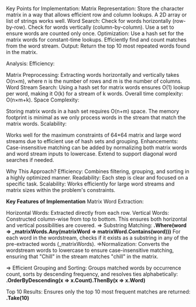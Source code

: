 Key Points for Implementation:
Matrix Representation: Store the character matrix in a way that allows efficient row and column lookups. A 2D array or list of strings works well.
Word Search:
Check for words horizontally (row-by-row).
Check for words vertically (column-by-column).
Use a set to ensure words are counted only once.
Optimization:
Use a hash set for the matrix words for constant-time lookups.
Efficiently find and count matches from the word stream.
Output: Return the top 10 most repeated words found in the matrix.

Analysis:
Efficiency:

Matrix Preprocessing: Extracting words horizontally and vertically takes 
O(n×m), where 
n is the number of rows and 
m is the number of columns.
Word Stream Search: Using a hash set for matrix words ensures 
O(1) lookup per word, making it 
O(k) for a stream of 
k words.
Overall time complexity: 
O(n×m+k).
Space Complexity:

Storing matrix words in a hash set requires 
O(n+m) space.
The memory footprint is minimal as we only process words in the stream that match the matrix words.
Scalability:

Works well for the maximum constraints of 64×64 matrix and large word streams due to efficient use of hash sets and grouping.
Enhancements:
Case-insensitive matching can be added by normalizing both matrix words and word stream inputs to lowercase.
Extend to support diagonal word searches if needed.

Why This Approach?
Efficiency: Combines filtering, grouping, and sorting in a highly optimized manner.
Readability: Each step is clear and focused on a specific task.
Scalability: Works efficiently for large word streams and matrix sizes within the problem's constraints.

**Key Features of Implementation**
Matrix Word Extraction:

Horizontal Words: Extracted directly from each row.
Vertical Words: Constructed column-wise from top to bottom.
This ensures both horizontal and vertical possibilities are covered.
=> Substring Matching:
**.Where(word => _matrixWords.Any(matrixWord => matrixWord.Contains(word)))**
For each word in the wordstream, checks if it exists as a substring in any of the pre-extracted words (_matrixWords).
=>Normalization:
Converts the wordstream words to lowercase to ensure case-insensitive matching, ensuring that "Chill" in the stream matches "chill" in the matrix.

=> Efficient Grouping and Sorting:
Groups matched words by occurrence count, sorts by descending frequency, and resolves ties alphabetically:
**.OrderByDescending(x => x.Count).ThenBy(x => x.Word)**

Top 10 Results:
Ensures only the top 10 most frequent matches are returned:
**.Take(10)**

